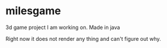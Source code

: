 # milesgame

3d game project I am working on. Made in java

Right now it does not render any thing and can't figure out why.
